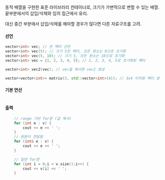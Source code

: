 동적 배열을 구현한 표준 라이브러리 컨테이너로, 크기가 가변적으로 변할 수 있는 배열.
끝부분에서의 삽입/삭제와 임의 접근에서 유리.

대신 중간 부분에서 삽입/삭제를 해야할 경우가 많다면 다른 자료구조를 고려.


#### 선언
```cpp
vector<int> vec; // 빈 벡터 선언
vector<int> vec(5); // 크기 5인 벡터, 모든 원소는 0으로 초기화
vector<int> vec(5, 10); // 크기 5, 모든 원소는 10으로 초기화
vector<int> vec = {1, 2, 3, 4, 5}; // 1, 2, 3, 4, 5로 초기화된 벡터

vector<int> vec2(vec); // vec을 복사한 vec2 생성

vector<vector<int>> matrix(3, std::vector<int>(4)); // 3x4 이차원 벡터 생성 (각 원소는 0으로 초기화)
```

#### 기본 연산
```cpp
```


#### 출력
```cpp
	// range 기반 for문 (값 복사)
	for (int e : v) {
		cout << e << ' ';
	}
	// 원본이 전달됨
	for (int& e : v) {
		cout << e << ' ';
	}

	// 일반 for문
	for (int i = 0;i < v.size();i++) {
		cout << v[i] << ' ';
	}
```